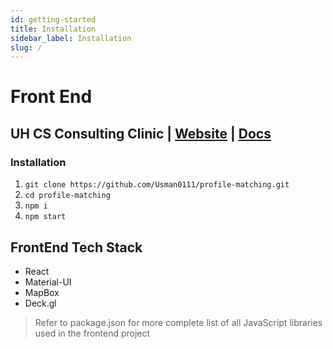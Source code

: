 ```yaml
---
id: getting-started
title: Installation
sidebar_label: Installation
slug: /
---
```


# Front End

## UH CS Consulting Clinic | [Website](http://scmatch.cs.uh.edu) | [Docs](https://docs.google.com/document/d/1qAKRZRM-IT5l_4MUn2Y0_DtkMkUm9Him8XRKAZrxHXM/edit?usp=sharing)

### Installation

1. `git clone https://github.com/Usman0111/profile-matching.git`
2. `cd profile-matching`
3. `npm i`
4. `npm start`

## FrontEnd Tech Stack

- React
- Material-UI
- MapBox
- Deck.gl

> Refer to package.json for more complete list of all JavaScript libraries used in the frontend project
